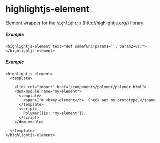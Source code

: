 highlightjs-element
===================

Element wrapper for the `highlightjs` (http://highlightjs.org/) library.

##### Example

    <highlightjs-element text="def somefunc(param1='', param2=0):"></highlightjs-element>

##### Example

    <highlightjs-element>
      <template>

        <link rel="import" href="/components/polymer/polymer.html">
        <dom-module name="my-element">
          <template>
            <span>I'm <b>my-element</b>. Check out my prototype.</span>
          </template>
          <script>
            Polymer({is: 'my-element'});
          </script>
        </dom-module>

      </template>
    </highlightjs-element>
